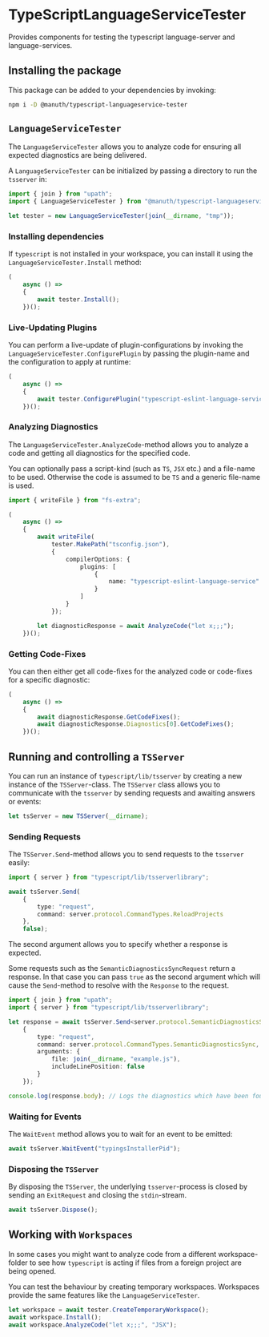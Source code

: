# TypeScriptLanguageServiceTester
Provides components for testing the typescript language-server and language-services.

## Installing the package
This package can be added to your dependencies by invoking:

```bash
npm i -D @manuth/typescript-languageservice-tester
```

## `LanguageServiceTester`
The `LanguageServiceTester` allows you to analyze code for ensuring all expected diagnostics are being delivered.

A `LanguageServiceTester` can be initialized by passing a directory to run the `tsserver` in:

```ts
import { join } from "upath";
import { LanguageServiceTester } from "@manuth/typescript-languageservice-tester";

let tester = new LanguageServiceTester(join(__dirname, "tmp"));
```

### Installing dependencies
If `typescript` is not installed in your workspace, you can install it using the `LanguageServiceTester.Install` method:

```ts
(
    async () =>
    {
        await tester.Install();
    })();
```

### Live-Updating Plugins
You can perform a live-update of plugin-configurations by invoking the `LanguageServiceTester.ConfigurePlugin` by passing the plugin-name and the configuration to apply at runtime:

```ts
(
    async () =>
    {
        await tester.ConfigurePlugin("typescript-eslint-language-service", { watchDirs: "." });
    })();
```

### Analyzing Diagnostics
The `LanguageServiceTester.AnalyzeCode`-method allows you to analyze a code and getting all diagnostics for the specified code.

You can optionally pass a script-kind (such as `TS`, `JSX` etc.) and a file-name to be used. Otherwise the code is assumed to be `TS` and a generic file-name is used.

```ts
import { writeFile } from "fs-extra";

(
    async () =>
    {
        await writeFile(
            tester.MakePath("tsconfig.json"),
            {
                compilerOptions: {
                    plugins: [
                        {
                            name: "typescript-eslint-language-service"
                        }
                    ]
                }
            });

        let diagnosticResponse = await AnalyzeCode("let x;;;");
    })();
```

### Getting Code-Fixes
You can then either get all code-fixes for the analyzed code or code-fixes for a specific diagnostic:

```ts
(
    async () =>
    {
        await diagnosticResponse.GetCodeFixes();
        await diagnosticResponse.Diagnostics[0].GetCodeFixes();
    })();
```

## Running and controlling a `TSServer`
You can run an instance of `typescript/lib/tsserver` by creating a new instance of the `TSServer`-class.
The `TSServer` class allows you to communicate with the `tsserver` by sending requests and awaiting answers or events:

```ts
let tsServer = new TSServer(__dirname);
```

### Sending Requests
The `TSServer.Send`-method allows you to send requests to the `tsserver` easily:

```ts
import { server } from "typescript/lib/tsserverlibrary";

await tsServer.Send(
    {
        type: "request",
        command: server.protocol.CommandTypes.ReloadProjects
    },
    false);
```

The second argument allows you to specify whether a response is expected.

Some requests such as the `SemanticDiagnosticsSyncRequest` return a response. In that case you can pass `true` as the second argument which will cause the `Send`-method to resolve with the `Response` to the request.

```ts
import { join } from "upath";
import { server } from "typescript/lib/tsserverlibrary";

let response = await tsServer.Send<server.protocol.SemanticDiagnosticsSyncRequest>(
    {
        type: "request",
        command: server.protocol.CommandTypes.SemanticDiagnosticsSync,
        arguments: {
            file: join(__dirname, "example.js"),
            includeLinePosition: false
        }
    });

console.log(response.body); // Logs the diagnostics which have been found
```

### Waiting for Events
The `WaitEvent` method allows you to wait for an event to be emitted:

```ts
await tsServer.WaitEvent("typingsInstallerPid");
```

### Disposing the `TSServer`
By disposing the `TSServer`, the underlying `tsserver`-process is closed by sending an `ExitRequest` and closing the `stdin`-stream.

```ts
await tsServer.Dispose();
```

## Working with `Workspaces`
In some cases you might want to analyze code from a different workspace-folder to see how `typescript` is acting if files from a foreign project are being opened.

You can test the behaviour by creating temporary workspaces. Workspaces provide the same features like the `LanguageServiceTester`.

```ts
let workspace = await tester.CreateTemporaryWorkspace();
await workspace.Install();
await workspace.AnalyzeCode("let x;;;", "JSX");
```
